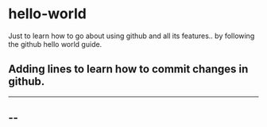 # hello-world
Just to learn how to go about using github and all its features..  by following the github hello world guide.


Adding lines to learn how to commit changes in github.
---
---
--
--
